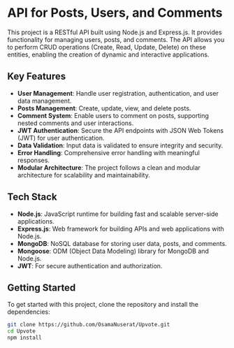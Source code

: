 # API for Posts, Users, and Comments

This project is a RESTful API built using Node.js and Express.js. It provides functionality for managing users, posts, and comments. The API allows you to perform CRUD operations (Create, Read, Update, Delete) on these entities, enabling the creation of dynamic and interactive applications.

## Key Features

- **User Management**: Handle user registration, authentication, and user data management.
- **Posts Management**: Create, update, view, and delete posts.
- **Comment System**: Enable users to comment on posts, supporting nested comments and user interactions.
- **JWT Authentication**: Secure the API endpoints with JSON Web Tokens (JWT) for user authentication.
- **Data Validation**: Input data is validated to ensure integrity and security.
- **Error Handling**: Comprehensive error handling with meaningful responses.
- **Modular Architecture**: The project follows a clean and modular architecture for scalability and maintainability.

## Tech Stack

- **Node.js**: JavaScript runtime for building fast and scalable server-side applications.
- **Express.js**: Web framework for building APIs and web applications with Node.js.
- **MongoDB**: NoSQL database for storing user data, posts, and comments.
- **Mongoose**: ODM (Object Data Modeling) library for MongoDB and Node.js.
- **JWT**: For secure authentication and authorization.

## Getting Started

To get started with this project, clone the repository and install the dependencies:

```bash
git clone https://github.com/OsamaNuserat/Upvote.git
cd Upvote
npm install
